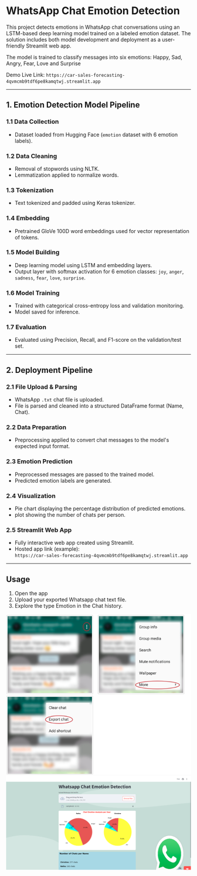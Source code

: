 
# WhatsApp Chat Emotion Detection

This project detects emotions in WhatsApp chat conversations using an LSTM-based deep learning model trained on a labeled emotion dataset. The solution includes both model development and deployment as a user-friendly Streamlit web app.

The model is trained to classify messages into six emotions: Happy, Sad, Angry, Fear, Love and Surprise

Demo Live Link: `https://car-sales-forecasting-4qvmcmb9tdf6pe8kamqtwj.streamlit.app`

---

## 1. Emotion Detection Model Pipeline

### 1.1 Data Collection
- Dataset loaded from Hugging Face (`emotion` dataset with 6 emotion labels).

### 1.2 Data Cleaning
- Removal of stopwords using NLTK.
- Lemmatization applied to normalize words.

### 1.3 Tokenization
- Text tokenized and padded using Keras tokenizer.

### 1.4 Embedding
- Pretrained GloVe 100D word embeddings used for vector representation of tokens.

### 1.5 Model Building
- Deep learning model using LSTM and embedding layers.
- Output layer with softmax activation for 6 emotion classes: `joy`, `anger`, `sadness`, `fear`, `love`, `surprise`.

### 1.6 Model Training
- Trained with categorical cross-entropy loss and validation monitoring.
- Model saved for inference.

### 1.7 Evaluation
- Evaluated using Precision, Recall, and F1-score on the validation/test set.

---

## 2. Deployment Pipeline

### 2.1 File Upload & Parsing
- WhatsApp `.txt` chat file is uploaded.
- File is parsed and cleaned into a structured DataFrame format (Name, Chat).

### 2.2 Data Preparation
- Preprocessing applied to convert chat messages to the model's expected input format.

### 2.3 Emotion Prediction
- Preprocessed messages are passed to the trained model.
- Predicted emotion labels are generated.

### 2.4 Visualization
- Pie chart displaying the percentage distribution of predicted emotions.
- plot showing the number of chats per person.

### 2.5 Streamlit Web App
- Fully interactive web app created using Streamlit.
- Hosted app link (example):  
  `https://car-sales-forecasting-4qvmcmb9tdf6pe8kamqtwj.streamlit.app`

---


## Usage

1. Open the app   
2. Upload your exported Whatsapp chat text file.
3. Explore the type Emotion in the Chat history.

![Chat Emotion Detection](Images/download.png)
![Chat Emotion Detection](Images/demo.png)

   
